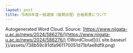 ```yaml
---
layout: post
title: 令和6年度一般選抜（後期日程）合格発表について
---
```

Autogenerated Word Cloud.
Source\: [https://www.niigata-u.ac.jp/news/2024/586276/](https://www.niigata-u.ac.jp/news/2024/586276/)
![WordCloud]({{ site.baseurl }}/assets/738b59c81dfa961170051d71bfae8df9.png)